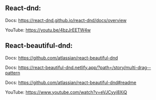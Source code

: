 ## React-dnd:

Docs: https://react-dnd.github.io/react-dnd/docs/overview

YouTube: https://youtu.be/4bzJrEETW4w

## React-beautiful-dnd:

Docs: https://github.com/atlassian/react-beautiful-dnd

Docs: https://react-beautiful-dnd.netlify.app/?path=/story/multi-drag--pattern

Docs: https://github.com/atlassian/react-beautiful-dnd#readme

YouTube: https://www.youtube.com/watch?v=eVJCyyi8XiQ
